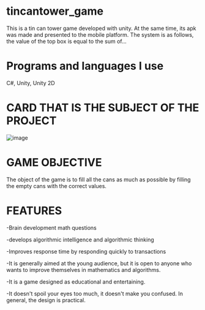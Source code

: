 # tincantower_game
 This is a tin can tower game developed with unity. At the same time, its apk was made and presented to the mobile platform. The system is as follows, the value of the top box is equal to the sum of…
 
# Programs and languages I use 
C#, Unity, Unity 2D

# CARD THAT IS THE SUBJECT OF THE PROJECT
![image](https://github.com/usamegl/tincantower_game/assets/65500764/770dae85-083a-417a-8c8c-13c50e68c3eb)


# GAME OBJECTIVE
The object of the game is to fill all the cans as much as possible by filling the empty cans with the correct values.

# FEATURES

-Brain development math questions

-develops algorithmic intelligence and algorithmic thinking

-Improves response time by responding quickly to transactions

-It is generally aimed at the young audience, but it is open to anyone who wants to improve themselves in mathematics and algorithms.

-It is a game designed as educational and entertaining.

-It doesn't spoil your eyes too much, it doesn't make you confused. In general, the design is practical.






